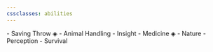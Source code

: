 ```yaml
---
cssclasses: abilities
---
```

\- Saving Throw ◈
\- Animal Handling
\- Insight
\- Medicine ◈
\- Nature
\- Perception
\- Survival